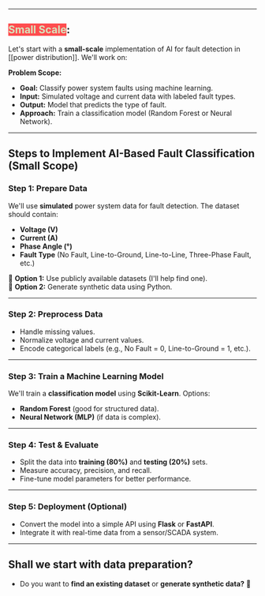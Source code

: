 

---
## <font color="#d7e3bc"><span style="background:#ff4d4f">Small Scale</span></font>:

Let's start with a **small-scale** implementation of AI for fault detection in [[power distribution]]. We'll work on:

**Problem Scope:**

- **Goal:** Classify power system faults using machine learning.
- **Input:** Simulated voltage and current data with labeled fault types.
- **Output:** Model that predicts the type of fault.
- **Approach:** Train a classification model (Random Forest or Neural Network).

---

## **Steps to Implement AI-Based Fault Classification (Small Scope)**

### **Step 1: Prepare Data**

We'll use **simulated** power system data for fault detection. The dataset should contain:

- **Voltage (V)**
- **Current (A)**
- **Phase Angle (°)**
- **Fault Type** (No Fault, Line-to-Ground, Line-to-Line, Three-Phase Fault, etc.)

📌 **Option 1:** Use publicly available datasets (I'll help find one).  
📌 **Option 2:** Generate synthetic data using Python.

---

### **Step 2: Preprocess Data**

- Handle missing values.
- Normalize voltage and current values.
- Encode categorical labels (e.g., No Fault = 0, Line-to-Ground = 1, etc.).

---

### **Step 3: Train a Machine Learning Model**

We'll train a **classification model** using **Scikit-Learn**. Options:

- **Random Forest** (good for structured data).
- **Neural Network (MLP)** (if data is complex).

---

### **Step 4: Test & Evaluate**

- Split the data into **training (80%)** and **testing (20%)** sets.
- Measure accuracy, precision, and recall.
- Fine-tune model parameters for better performance.

---

### **Step 5: Deployment (Optional)**

- Convert the model into a simple API using **Flask** or **FastAPI**.
- Integrate it with real-time data from a sensor/SCADA system.

---

## **Shall we start with data preparation?**

- Do you want to **find an existing dataset** or **generate synthetic data?** 🚀